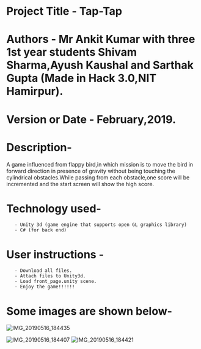 # Project Title - Tap-Tap
# Authors - Mr Ankit Kumar with three 1st year students Shivam Sharma,Ayush Kaushal and Sarthak Gupta (Made in Hack 3.0,NIT Hamirpur).
# Version or Date - February,2019.
# Description-
A game influenced from flappy bird,in which mission is to move the bird in forward direction in presence of gravity without being touching the cylindrical obstacles.While passing from each obstacle,one score will be incremented and the start screen will show the high score.
# Technology used-
       - Unity 3d (game engine that supports open GL graphics library)
       - C# (for back end)  
# User instructions - 
       - Download all files.
       - Attach files to Unity3d.
       - Load front_page.unity scene.
       - Enjoy the game!!!!!!
# Some images are shown below-
![IMG_20190516_184435](https://user-images.githubusercontent.com/45414198/57857334-80f52180-780c-11e9-8476-9dd830faa536.jpg)

![IMG_20190516_184407](https://user-images.githubusercontent.com/45414198/57857347-8bafb680-780c-11e9-8fda-ef04b2f7c0bf.jpg)
![IMG_20190516_184421](https://user-images.githubusercontent.com/45414198/57857348-8c484d00-780c-11e9-927f-de6a3318a7f4.jpg)
